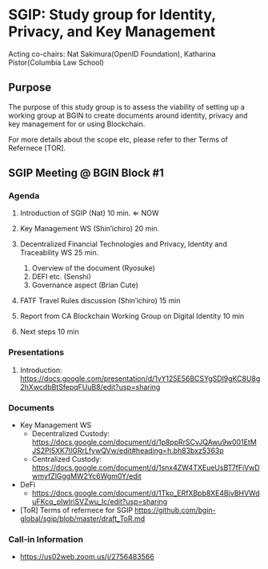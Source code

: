 # SGIP: Study group for Identity, Privacy, and Key Management

Acting co-chairs: Nat Sakimura(OpenID Foundation), 
Katharina Pistor(Columbia Law School)

## Purpose

The purpose of this study group is to assess the viability of setting up a working group at BGIN 
to create documents around identity, privacy and key management for or using Blockchain. 

For more details about the scope etc, please refer to ther Terms of Refernece [TOR]. 

## SGIP Meeting @ BGIN Block #1

### Agenda

1. Introduction of SGIP (Nat) 10 min. ⇐ NOW
1. Key Management WS (Shin’ichiro)  20 min. 
1. Decentralized Financial Technologies and Privacy, Identity and  Traceability WS 25 min. 
    1. Overview of the document (Ryosuke)
    1. DEFI etc. (Senshi) 
    1. Governance aspect (Brian Cute)
1. FATF Travel Rules discussion (Shin’ichiro)  15 min
1. Report from CA Blockchain Working Group on Digital Identity 10 min

1. Next steps 10 min 

### Presentations

1. Introduction: https://docs.google.com/presentation/d/1vY125E56BCSYgSDl9gKC8U8g2hXwcdbBtSfepqFUuB8/edit?usp=sharing

### Documents

* Key Management WS
    * Decentralized Custody: https://docs.google.com/document/d/1p8ppRrSCvJQAwu9w001EtMJS2Pl5XK7IlGRrLfywQVw/edit#heading=h.bh83bxz5363p
    * Centralized Custody: https://docs.google.com/document/d/1snx4ZW4TXEueUsBT7fFiVwDwmyfZlGggMW2Yc6Wgm0Y/edit
* DeFi
    * https://docs.google.com/document/d/1Tko_ERfXBpb8XE4BjvBHVWduFKcq_pIwIriSVZwu_Ic/edit?usp=sharing
* [ToR] Terms of refernece for SGIP https://github.com/bgin-global/sgip/blob/master/draft_ToR.md


### Call-in Information

* https://us02web.zoom.us/j/2756483566


